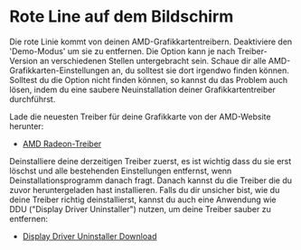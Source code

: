 # Rote Line auf dem Bildschirm

Die rote Linie kommt von deinen AMD-Grafikkartentreibern. Deaktiviere den 'Demo-Modus' um sie zu entfernen. Die Option kann je nach Treiber-Version an verschiedenen Stellen untergebracht sein. Schaue dir alle AMD-Grafikkarten-Einstellungen an, du solltest sie dort irgendwo finden können. Solltest du die Option nicht finden können, so kannst du das Problem auch lösen, indem du eine saubere Neuinstallation deiner Grafikkartentreiber durchführst.

Lade die neuesten Treiber für deine Grafikkarte von der AMD-Website herunter:

* [AMD Radeon-Treiber](https://www.amd.com/support)

Deinstalliere deine derzeitigen Treiber zuerst, es ist wichtig dass du sie erst löschst und alle bestehenden Einstellungen entfernst, wenn Deinstallationsprogramm danach fragt. Danach kannst du die Treiber die du zuvor heruntergeladen hast installieren. Falls du dir unsicher bist, wie du deine Treiber richtig deinstallierst, kannst du auch eine Anwendung wie DDU ("Display Driver Uninstaller") nutzen, um deine Treiber sauber zu entfernen:

* [Display Driver Uninstaller Download](https://www.guru3d.com/files-details/display-driver-uninstaller-download.html)